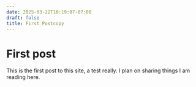 ```yaml
---
date: 2025-03-22T10:19:07-07:00
draft: false
title: First Postcopy
---
```


# First post
This is the first post to this site, a test really.  I plan on sharing things I am reading here.